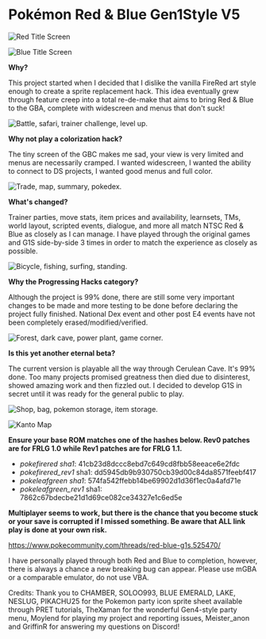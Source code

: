 # Pokémon Red & Blue Gen1Style V5

![](https://gitlab.com/xyifer12/firered_gen1style/-/raw/master/ImagesAndStuff/RedTitlePromo.png "Red Title Screen")

![](https://gitlab.com/xyifer12/firered_gen1style/-/raw/master/ImagesAndStuff/BlueTitlePromo.png "Blue Title Screen")

**Why?**

This project started when I decided that I dislike the vanilla FireRed art style enough to create a sprite replacement hack.
This idea eventually grew through feature creep into a total re-de-make that aims to bring Red & Blue to the GBA, complete with widescreen and menus that don't suck!

![](https://gitlab.com/xyifer12/firered_gen1style/-/raw/master/ImagesAndStuff/BulkPromo1.png "Battle, safari, trainer challenge, level up.")

**Why not play a colorization hack?**

The tiny screen of the GBC makes me sad, your view is very limited and menus are necessarily cramped. I wanted widescreen, I wanted the ability to connect to DS projects, I wanted good menus and full color.

![](https://gitlab.com/xyifer12/firered_gen1style/-/raw/master/ImagesAndStuff/BulkPromo2.png "Trade, map, summary, pokedex.")

**What's changed?**

Trainer parties, move stats, item prices and availability, learnsets, TMs, world layout, scripted events, dialogue, and more all match NTSC Red & Blue as closely as I can manage. I have played through the original games and G1S side-by-side 3 times in order to match the experience as closely as possible.

![](https://gitlab.com/xyifer12/firered_gen1style/-/raw/master/ImagesAndStuff/BulkPromo3.png "Bicycle, fishing, surfing, standing.")

**Why the Progressing Hacks category?**

Although the project is 99% done, there are still some very important changes to be made
and more testing to be done before declaring the project fully finished.
National Dex event and other post E4 events have not been completely erased/modified/verified.

![](https://gitlab.com/xyifer12/firered_gen1style/-/raw/master/ImagesAndStuff/BulkPromo4.png "Forest, dark cave, power plant, game corner.")

**Is this yet another eternal beta?**

The current version is playable all the way through Cerulean Cave. It's 99% done.
Too many projects promised greatness then died due to disinterest, showed amazing work and then fizzled out. I decided to develop G1S in secret until it was ready for the general public to play.

![](https://gitlab.com/xyifer12/firered_gen1style/-/raw/master/ImagesAndStuff/BulkPromo5.png "Shop, bag, pokemon storage, item storage.")

![](https://gitlab.com/xyifer12/firered_gen1style/-/raw/master/ImagesAndStuff/MapPromo.png "Kanto Map")

**Ensure your base ROM matches one of the hashes below. Rev0 patches are for FRLG 1.0 while Rev1 patches are for FRLG 1.1.**

- _pokefirered sha1_: 41cb23d8dccc8ebd7c649cd8fbb58eeace6e2fdc
- _pokefirered_rev1_ sha1: dd5945db9b930750cb39d00c84da8571feebf417
- _pokeleafgreen sha1_: 574fa542ffebb14be69902d1d36f1ec0a4afd71e
- _pokeleafgreen_rev1_ sha1: 7862c67bdecbe21d1d69ce082ce34327e1c6ed5e

**Multiplayer seems to work, but there is the chance that you become stuck or your save is corrupted if I missed something. Be aware that ALL link play is done at your own risk.**

https://www.pokecommunity.com/threads/red-blue-g1s.525470/

I have personally played through both Red and Blue to completion, however, there is always a chance a new breaking bug can appear. Please use mGBA or a comparable emulator, do not use VBA.

Credits:
Thank you to CHAMBER, SOLOO993, BLUE EMERALD, LAKE, NESLUG, PIKACHU25 for the Pokemon party icon sprite sheet available through PRET tutorials, 
TheXaman for the wonderful Gen4-style party menu, Moylend for playing my project and reporting issues, 
Meister_anon and GriffinR for answering my questions on Discord!